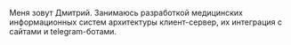 Меня зовут Дмитрий. Занимаюсь разработкой медицинских информационных систем архитектуры клиент-сервер, их интеграция с сайтами и telegram-ботами.